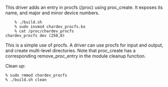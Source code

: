 This driver adds an entry in procfs (/proc) using proc_create.
It exposes its name, and major and minor device numbers.
```
    % ./build.sh
    % sudo insmod chardev_procfs.ko 
    % cat /proc/chardev_procfs
chardev_procfs dev (250,0)
```
This is a simple use of procfs. A driver can use procfs for input and
output, and create multi-level directories.  Note that proc_create has a
corresponding remove_proc_entry in the module cleanup function.

Clean up:

    % sudo rmmod chardev_procfs
    % ./build.sh clean
